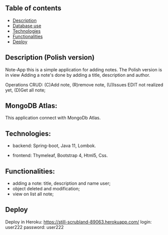 ## Table of contents
* [Description](#description)
* [Database use](#MongoDB)
* [Technologies](#technologies)
* [Functionalities](#functionalities)
* [Deploy](#deploy)


## Description (Polish version)

Note-App this is a simple application for adding notes. The Polish version is in view
Adding a note's done by adding a title, description and author. 

Operations CRUD:  (C)Add note, (R)remove note, (U)Issues EDIT not realized yet, (D)Get all note;


## MongoDB Atlas:

This application connect with MongoDb Atlas.

## Technologies:

- backend: Spring-boot, Java 11, Lombok.
  
- frontend: Thymeleaf, Bootstrap 4, Html5, Css.

## Functionalities:

- adding a note: title, description and name user;
- object deleted and modification;
- view on list all note;

## Deploy

Deploy in Heroku: https://still-scrubland-89063.herokuapp.com/
login: user222
password: user222
